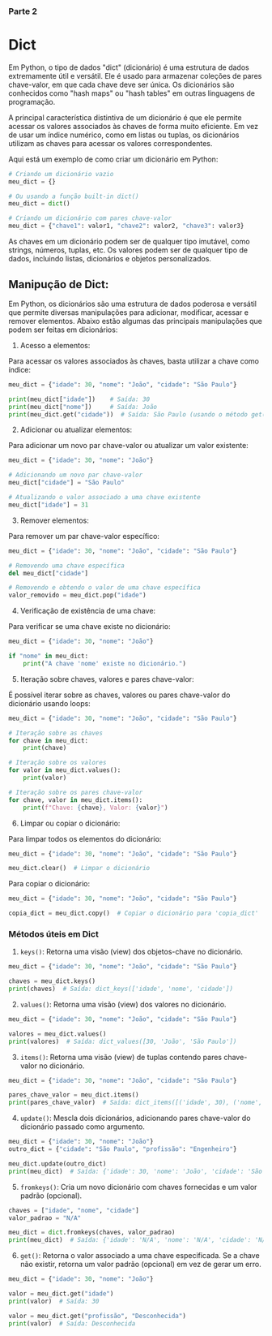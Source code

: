 ### Parte 2

# Dict

Em Python, o tipo de dados "dict" (dicionário) é uma estrutura de dados extremamente útil e versátil. Ele é usado para armazenar coleções de pares chave-valor, em que cada chave deve ser única. Os dicionários são conhecidos como "hash maps" ou "hash tables" em outras linguagens de programação.

A principal característica distintiva de um dicionário é que ele permite acessar os valores associados às chaves de forma muito eficiente. Em vez de usar um índice numérico, como em listas ou tuplas, os dicionários utilizam as chaves para acessar os valores correspondentes.

Aqui está um exemplo de como criar um dicionário em Python:

```python
# Criando um dicionário vazio
meu_dict = {}

# Ou usando a função built-in dict()
meu_dict = dict()

# Criando um dicionário com pares chave-valor
meu_dict = {"chave1": valor1, "chave2": valor2, "chave3": valor3}
```

As chaves em um dicionário podem ser de qualquer tipo imutável, como strings, números, tuplas, etc. Os valores podem ser de qualquer tipo de dados, incluindo listas, dicionários e objetos personalizados.

## Manipução de Dict:

Em Python, os dicionários são uma estrutura de dados poderosa e versátil que permite diversas manipulações para adicionar, modificar, acessar e remover elementos. Abaixo estão algumas das principais manipulações que podem ser feitas em dicionários:

1. Acesso a elementos:

Para acessar os valores associados às chaves, basta utilizar a chave como índice:

```python
meu_dict = {"idade": 30, "nome": "João", "cidade": "São Paulo"}

print(meu_dict["idade"])    # Saída: 30
print(meu_dict["nome"])     # Saída: João
print(meu_dict.get("cidade"))  # Saída: São Paulo (usando o método get())
```

2. Adicionar ou atualizar elementos:

Para adicionar um novo par chave-valor ou atualizar um valor existente:

```python
meu_dict = {"idade": 30, "nome": "João"}

# Adicionando um novo par chave-valor
meu_dict["cidade"] = "São Paulo"

# Atualizando o valor associado a uma chave existente
meu_dict["idade"] = 31
```

3. Remover elementos:

Para remover um par chave-valor específico:

```python
meu_dict = {"idade": 30, "nome": "João", "cidade": "São Paulo"}

# Removendo uma chave específica
del meu_dict["cidade"]

# Removendo e obtendo o valor de uma chave específica
valor_removido = meu_dict.pop("idade")
```

4. Verificação de existência de uma chave:

Para verificar se uma chave existe no dicionário:

```python
meu_dict = {"idade": 30, "nome": "João"}

if "nome" in meu_dict:
    print("A chave 'nome' existe no dicionário.")
```

5. Iteração sobre chaves, valores e pares chave-valor:

É possível iterar sobre as chaves, valores ou pares chave-valor do dicionário usando loops:

```python
meu_dict = {"idade": 30, "nome": "João", "cidade": "São Paulo"}

# Iteração sobre as chaves
for chave in meu_dict:
    print(chave)

# Iteração sobre os valores
for valor in meu_dict.values():
    print(valor)

# Iteração sobre os pares chave-valor
for chave, valor in meu_dict.items():
    print(f"Chave: {chave}, Valor: {valor}")
```

6. Limpar ou copiar o dicionário:

Para limpar todos os elementos do dicionário:

```python
meu_dict = {"idade": 30, "nome": "João", "cidade": "São Paulo"}

meu_dict.clear()  # Limpar o dicionário
```

Para copiar o dicionário:

```python
meu_dict = {"idade": 30, "nome": "João", "cidade": "São Paulo"}

copia_dict = meu_dict.copy()  # Copiar o dicionário para 'copia_dict'
```

### Métodos úteis em Dict

1. `keys()`: Retorna uma visão (view) dos objetos-chave no dicionário.

```python
meu_dict = {"idade": 30, "nome": "João", "cidade": "São Paulo"}

chaves = meu_dict.keys()
print(chaves)  # Saída: dict_keys(['idade', 'nome', 'cidade'])
```

2. `values()`: Retorna uma visão (view) dos valores no dicionário.

```python
meu_dict = {"idade": 30, "nome": "João", "cidade": "São Paulo"}

valores = meu_dict.values()
print(valores)  # Saída: dict_values([30, 'João', 'São Paulo'])
```

3. `items()`: Retorna uma visão (view) de tuplas contendo pares chave-valor no dicionário.

```python
meu_dict = {"idade": 30, "nome": "João", "cidade": "São Paulo"}

pares_chave_valor = meu_dict.items()
print(pares_chave_valor)  # Saída: dict_items([('idade', 30), ('nome', 'João'), ('cidade', 'São Paulo')])
```

4. `update()`: Mescla dois dicionários, adicionando pares chave-valor do dicionário passado como argumento.

```python
meu_dict = {"idade": 30, "nome": "João"}
outro_dict = {"cidade": "São Paulo", "profissão": "Engenheiro"}

meu_dict.update(outro_dict)
print(meu_dict)  # Saída: {'idade': 30, 'nome': 'João', 'cidade': 'São Paulo', 'profissão': 'Engenheiro'}
```

5. `fromkeys()`: Cria um novo dicionário com chaves fornecidas e um valor padrão (opcional).

```python
chaves = ["idade", "nome", "cidade"]
valor_padrao = "N/A"

meu_dict = dict.fromkeys(chaves, valor_padrao)
print(meu_dict)  # Saída: {'idade': 'N/A', 'nome': 'N/A', 'cidade': 'N/A'}
```

6. `get()`: Retorna o valor associado a uma chave especificada. Se a chave não existir, retorna um valor padrão (opcional) em vez de gerar um erro.

```python
meu_dict = {"idade": 30, "nome": "João"}

valor = meu_dict.get("idade")
print(valor)  # Saída: 30

valor = meu_dict.get("profissão", "Desconhecida")
print(valor)  # Saída: Desconhecida
```

